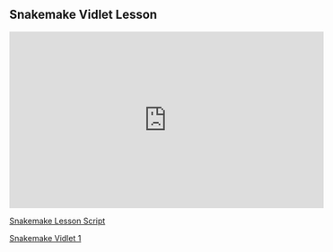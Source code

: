 ## Snakemake Vidlet Lesson

<iframe width="560" height="315" src="https://www.youtube.com/embed/-h9qHHpA2vI" frameborder="0" allow="accelerometer; autoplay; encrypted-media; gyroscope; picture-in-picture" allowfullscreen></iframe>

[Snakemake Lesson Script](https://hackmd.io/gfZKTstPS7SmS7Vi6TMqVw?view)


[Snakemake Vidlet 1](https://www.youtube.com/watch?v=-h9qHHpA2vI&feature=youtu.be)

